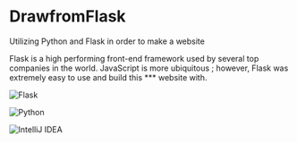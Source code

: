 # DrawfromFlask
Utilizing Python and Flask in order to make a website

Flask is a high performing front-end framework used by several top companies in the world. JavaScript is more ubiquitous ; however, Flask was extremely easy to use and build this *** website with. 



![Flask](https://img.shields.io/badge/flask-%23000.svg?style=for-the-badge&logo=flask&logoColor=white) 


![Python](https://img.shields.io/badge/python-3670A0?style=for-the-badge&logo=python&logoColor=ffdd54) 


![IntelliJ IDEA](https://img.shields.io/badge/IntelliJIDEA-000000.svg?style=for-the-badge&logo=intellij-idea&logoColor=white)
